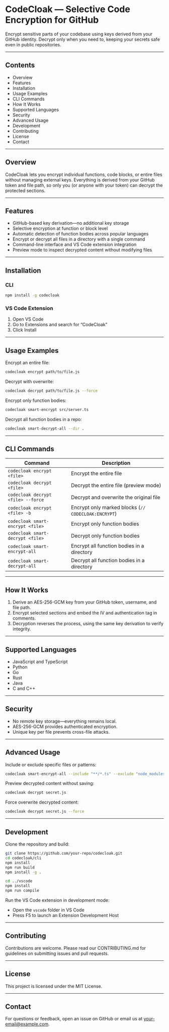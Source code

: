 # CodeCloak — Selective Code Encryption for GitHub

Encrypt sensitive parts of your codebase using keys derived from your GitHub identity. Decrypt only when you need to, keeping your secrets safe even in public repositories.

---

## Contents

- Overview  
- Features  
- Installation  
- Usage Examples  
- CLI Commands  
- How It Works  
- Supported Languages  
- Security  
- Advanced Usage  
- Development  
- Contributing  
- License  
- Contact  

---

## Overview

CodeCloak lets you encrypt individual functions, code blocks, or entire files without managing external keys. Everything is derived from your GitHub token and file path, so only you (or anyone with your token) can decrypt the protected sections.

---

## Features

- GitHub-based key derivation—no additional key storage  
- Selective encryption at function or block level  
- Automatic detection of function bodies across popular languages  
- Encrypt or decrypt all files in a directory with a single command  
- Command-line interface and VS Code extension integration  
- Preview mode to inspect decrypted content without modifying files  

---

## Installation

### CLI

```bash
npm install -g codecloak
```

### VS Code Extension

1. Open VS Code  
2. Go to Extensions and search for “CodeCloak”  
3. Click Install  

---

## Usage Examples

Encrypt an entire file:  
```bash
codecloak encrypt path/to/file.js
```

Decrypt with overwrite:  
```bash
codecloak decrypt path/to/file.js --force
```

Encrypt only function bodies:  
```bash
codecloak smart-encrypt src/server.ts
```

Decrypt all function bodies in a repo:  
```bash
codecloak smart-decrypt-all --dir .
```

---

## CLI Commands

| Command                             | Description                                       |
|-------------------------------------|---------------------------------------------------|
| `codecloak encrypt <file>`          | Encrypt the entire file                           |
| `codecloak decrypt <file>`          | Decrypt the entire file (preview mode)            |
| `codecloak decrypt <file> --force`  | Decrypt and overwrite the original file           |
| `codecloak encrypt <file> -b`       | Encrypt only marked blocks (`// CODECLOAK:ENCRYPT`) |
| `codecloak smart-encrypt <file>`    | Encrypt only function bodies                      |
| `codecloak smart-decrypt <file>`    | Decrypt only function bodies                      |
| `codecloak smart-encrypt-all`       | Encrypt all function bodies in a directory        |
| `codecloak smart-decrypt-all`       | Decrypt all function bodies in a directory        |

---

## How It Works

1. Derive an AES-256-GCM key from your GitHub token, username, and file path.  
2. Encrypt selected sections and embed the IV and authentication tag in comments.  
3. Decryption reverses the process, using the same key derivation to verify integrity.  

---

## Supported Languages

- JavaScript and TypeScript  
- Python  
- Go  
- Rust  
- Java  
- C and C++  

---

## Security

- No remote key storage—everything remains local.  
- AES-256-GCM provides authenticated encryption.  
- Unique key per file prevents cross-file attacks.  

---

## Advanced Usage

Include or exclude specific files or patterns:  
```bash
codecloak smart-encrypt-all --include "**/*.ts" --exclude "node_modules,.git"
```

Preview decrypted content without saving:  
```bash
codecloak decrypt secret.js
```

Force overwrite decrypted content:  
```bash
codecloak decrypt secret.js --force
```

---

## Development

Clone the repository and build:

```bash
git clone https://github.com/your-repo/codecloak.git
cd codecloak/cli
npm install
npm run build
npm install -g .

cd ../vscode
npm install
npm run compile
```

Run the VS Code extension in development mode:

- Open the `vscode` folder in VS Code  
- Press F5 to launch an Extension Development Host  

---

## Contributing

Contributions are welcome. Please read our CONTRIBUTING.md for guidelines on submitting issues and pull requests.

---

## License

This project is licensed under the MIT License.

---

## Contact

For questions or feedback, open an issue on GitHub or email us at your-email@example.com.